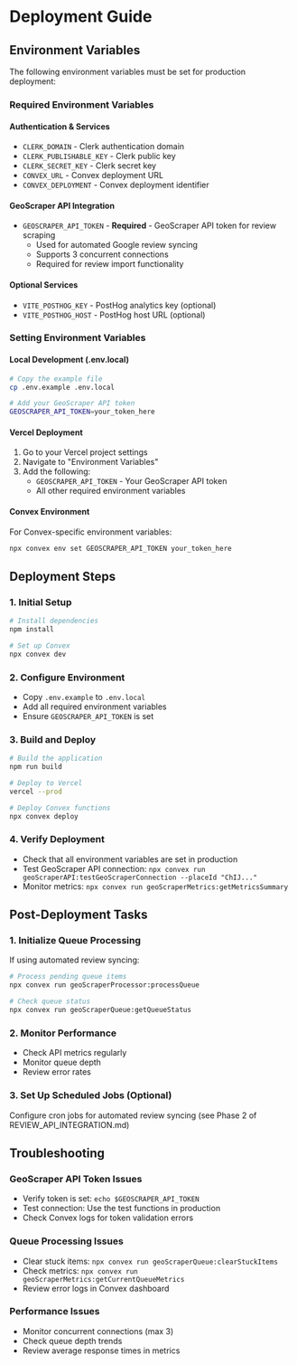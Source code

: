 # Deployment Guide

## Environment Variables

The following environment variables must be set for production deployment:

### Required Environment Variables

#### Authentication & Services
- `CLERK_DOMAIN` - Clerk authentication domain
- `CLERK_PUBLISHABLE_KEY` - Clerk public key  
- `CLERK_SECRET_KEY` - Clerk secret key
- `CONVEX_URL` - Convex deployment URL
- `CONVEX_DEPLOYMENT` - Convex deployment identifier

#### GeoScraper API Integration
- `GEOSCRAPER_API_TOKEN` - **Required** - GeoScraper API token for review scraping
  - Used for automated Google review syncing
  - Supports 3 concurrent connections
  - Required for review import functionality

#### Optional Services
- `VITE_POSTHOG_KEY` - PostHog analytics key (optional)
- `VITE_POSTHOG_HOST` - PostHog host URL (optional)

### Setting Environment Variables

#### Local Development (.env.local)
```bash
# Copy the example file
cp .env.example .env.local

# Add your GeoScraper API token
GEOSCRAPER_API_TOKEN=your_token_here
```

#### Vercel Deployment
1. Go to your Vercel project settings
2. Navigate to "Environment Variables"
3. Add the following:
   - `GEOSCRAPER_API_TOKEN` - Your GeoScraper API token
   - All other required environment variables

#### Convex Environment
For Convex-specific environment variables:
```bash
npx convex env set GEOSCRAPER_API_TOKEN your_token_here
```

## Deployment Steps

### 1. Initial Setup
```bash
# Install dependencies
npm install

# Set up Convex
npx convex dev
```

### 2. Configure Environment
- Copy `.env.example` to `.env.local`
- Add all required environment variables
- Ensure `GEOSCRAPER_API_TOKEN` is set

### 3. Build and Deploy
```bash
# Build the application
npm run build

# Deploy to Vercel
vercel --prod

# Deploy Convex functions
npx convex deploy
```

### 4. Verify Deployment
- Check that all environment variables are set in production
- Test GeoScraper API connection: `npx convex run geoScraperAPI:testGeoScraperConnection --placeId "ChIJ..."` 
- Monitor metrics: `npx convex run geoScraperMetrics:getMetricsSummary`

## Post-Deployment Tasks

### 1. Initialize Queue Processing
If using automated review syncing:
```bash
# Process pending queue items
npx convex run geoScraperProcessor:processQueue

# Check queue status
npx convex run geoScraperQueue:getQueueStatus
```

### 2. Monitor Performance
- Check API metrics regularly
- Monitor queue depth
- Review error rates

### 3. Set Up Scheduled Jobs (Optional)
Configure cron jobs for automated review syncing (see Phase 2 of REVIEW_API_INTEGRATION.md)

## Troubleshooting

### GeoScraper API Token Issues
- Verify token is set: `echo $GEOSCRAPER_API_TOKEN`
- Test connection: Use the test functions in production
- Check Convex logs for token validation errors

### Queue Processing Issues
- Clear stuck items: `npx convex run geoScraperQueue:clearStuckItems`
- Check metrics: `npx convex run geoScraperMetrics:getCurrentQueueMetrics`
- Review error logs in Convex dashboard

### Performance Issues
- Monitor concurrent connections (max 3)
- Check queue depth trends
- Review average response times in metrics